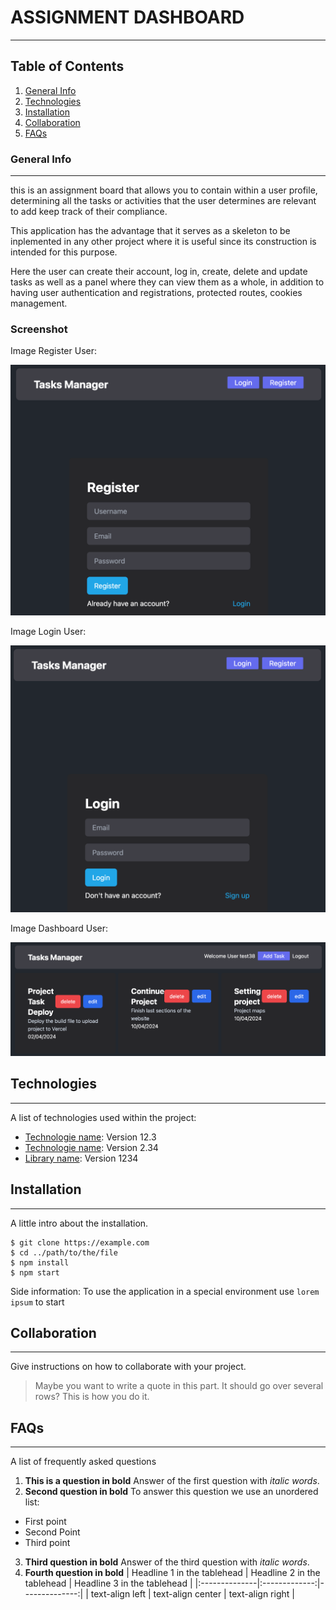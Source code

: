 # ASSIGNMENT DASHBOARD
***
## Table of Contents
1. [General Info](#general-info)
2. [Technologies](#technologies)
3. [Installation](#installation)
4. [Collaboration](#collaboration)
5. [FAQs](#faqs)
### General Info
***
this is an assignment board that allows you to contain within a user profile, determining all the tasks or activities that the user determines are relevant to add keep track of their compliance.

This application has the advantage that it serves as a skeleton to be inplemented in any other project where it is useful since its construction is intended for this purpose.

Here the user can create their account, log in, create, delete and update tasks as well as a panel where they can view them as a whole, in addition to having user authentication and registrations, protected routes, cookies management. 
### Screenshot
Image Register User:

![](https://github.com/yormanamaro/Tablero-Assignment-backend/blob/main/src/asset/Img1_readme.png)

Image Login User:

![](https://github.com/yormanamaro/Tablero-Assignment-backend/blob/main/src/asset/img2_readme.png)

Image Dashboard User:

![](https://github.com/yormanamaro/Tablero-Assignment-backend/blob/main/src/asset/img3_readme.png)

## Technologies
***
A list of technologies used within the project:
* [Technologie name](https://example.com): Version 12.3 
* [Technologie name](https://example.com): Version 2.34
* [Library name](https://example.com): Version 1234
## Installation
***
A little intro about the installation. 
```
$ git clone https://example.com
$ cd ../path/to/the/file
$ npm install
$ npm start
```
Side information: To use the application in a special environment use ```lorem ipsum``` to start
## Collaboration
***
Give instructions on how to collaborate with your project.
> Maybe you want to write a quote in this part. 
> It should go over several rows?
> This is how you do it.
## FAQs
***
A list of frequently asked questions
1. **This is a question in bold**
Answer of the first question with _italic words_. 
2. __Second question in bold__ 
To answer this question we use an unordered list:
* First point
* Second Point
* Third point
3. **Third question in bold**
Answer of the third question with *italic words*.
4. **Fourth question in bold**
| Headline 1 in the tablehead | Headline 2 in the tablehead | Headline 3 in the tablehead |
|:--------------|:-------------:|--------------:|
| text-align left | text-align center | text-align right |